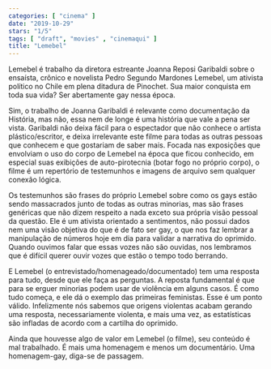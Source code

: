```yaml
---
categories: [ "cinema" ]
date: "2019-10-29"
stars: "1/5"
tags: [ "draft", "movies" , "cinemaqui" ]
title: "Lemebel"
---
```

Lemebel é trabalho da diretora estreante Joanna Reposi Garibaldi sobre
o ensaísta, crônico e novelista Pedro Segundo Mardones Lemebel, um
ativista político no Chile em plena ditadura de Pinochet. Sua maior
conquista em toda sua vida? Ser abertamente gay nessa época.

Sim, o trabalho de Joanna Garibaldi é relevante como documentação da
História, mas não, essa nem de longe é uma história que vale a pena
ser vista. Garibaldi não deixa fácil para o espectador que não conhece
o artista plástico/escritor, e deixa irrelevante este filme para todas
as outras pessoas que conhecem e que gostariam de saber mais. Focada nas
exposições que envolviam o uso do corpo de Lemebel na época que ficou
conhecido, em especial suas exibições de auto-pirotecnia (botar fogo
no próprio corpo), o filme é um repertório de testemunhos e imagens
de arquivo sem qualquer conexão lógica.

Os testemunhos são frases do próprio Lemebel sobre como os gays estão
sendo massacrados junto de todas as outras minorias, mas são frases
genéricas que não dizem respeito a nada exceto sua própria visão
pessoal da questão. Ele é um ativista orientado a sentimentos, não
possui dados nem uma visão objetiva do que é de fato ser gay, o que
nos faz lembrar a manipulação de números hoje em dia para validar a
narrativa do oprimido. Quando ouvimos falar que essas vozes não são
ouvidas, nos lembramos que é difícil querer ouvir vozes que estão o
tempo todo berrando.

E Lemebel (o entrevistado/homenageado/documentado) tem uma resposta para
tudo, desde que ele faça as perguntas. A reposta fundamental é que
para se erguer minorias podem usar de violência em alguns casos. É
como tudo começa, e ele dá o exemplo das primeiras feministas. Esse
é um ponto válido. Infelizmente nós sabemos que origens violentas
acabam gerando uma resposta, necessariamente violenta, e mais uma vez,
as estatísticas são infladas de acordo com a cartilha do oprimido.

Ainda que houvesse algo de valor em Lemebel (o filme), seu conteúdo
é mal trabalhado. É mais uma homenagem e menos um documentário. Uma
homenagem-gay, diga-se de passagem.
